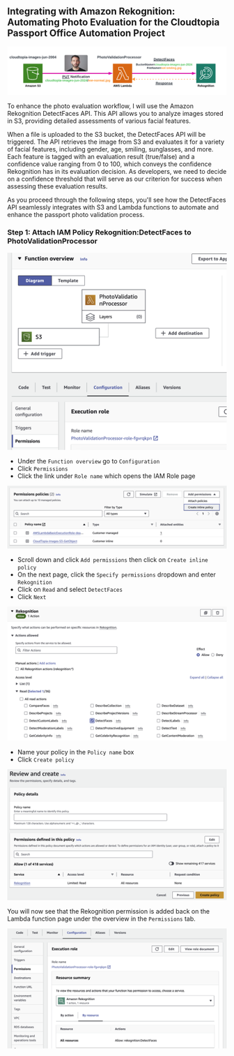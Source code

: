 ## Integrating with Amazon Rekognition: Automating Photo Evaluation for the Cloudtopia Passport Office Automation Project

![Rekognition](/assets/ct-rekognition.png)

To enhance the photo evaluation workflow, I will use the Amazon Rekognition DetectFaces API. This API allows you to analyze images stored in S3, providing detailed assessments of various facial features.

When a file is uploaded to the S3 bucket, the DetectFaces API will be triggered. The API retrieves the image from S3 and evaluates it for a variety of facial features, including gender, age, smiling, sunglasses, and more. Each feature is tagged with an evaluation result (true/false) and a confidence value ranging from 0 to 100, which conveys the confidence Rekognition has in its evaluation decision. As developers, we need to decide on a confidence threshold that will serve as our criterion for success when assessing these evaluation results.

As you proceed through the following steps, you'll see how the DetectFaces API seamlessly integrates with S3 and Lambda functions to automate and enhance the passport photo validation process.

### Step 1: Attach IAM Policy Rekognition:DetectFaces to PhotoValidationProcessor

![Rekognition Add Policy](/assets/rekognition-permissions.png)

* Under the `Function overview` go to `Configuration`
* Click `Permissions`
* Click the link under `Role name` which opens the IAM Role page

![Rekognition Add Policy](/assets/inline-again.png)

* Scroll down and click `Add permissions` then click on `Create inline policy`
* On the next page, click the `Specify permissions` dropdown and enter `Rekognition`
* Click on `Read` and select `DetectFaces`
* Click `Next`

![Detect Faces Policy](/assets/detect-faces.png)

* Name your policy in the `Policy name` box
* Click `Create policy`

![Policy Name](/assets/Rekognition-policy-name.png)

You will now see that the Rekognition permission is added back on the Lambda function page under the overview in the `Permissions` tab.

![Permissions Added Rekognition](/assets/rekognition-permission-added.png)





